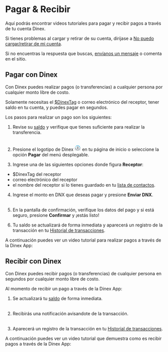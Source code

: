 # Pagar & Recibir

Aquí podrás encontrar videos tutoriales para pagar y recibir pagos a través de tu cuenta Dinex. 

Si tienes problemas al cargar y  retirar de su cuenta, dirijase a [No puedo cargar/retirar de mi cuenta](../faq/soluciones.md). 

Si no encuentras la respuesta que buscas, [envíanos un mensaje](../solicitud.md) o comenta en el sitio.

## Pagar con Dinex

Con Dinex puedes realizar pagos (o transferencias) a cualquier persona por cualquier monto libre de costo. 

Solamente necesitas el [$DinexTag](../../guias/cuenta/#dinextag) o correo electrónico del receptor, tener saldo en tu cuenta, y puedes pagar en segundos. 

Los pasos para realizar un pago son los siguientes:

1. Revise su [saldo](../../guias/cuenta/#saldo-dinex) y verifique que tienes suficiente para realizar la transferencia.<br><br>

2. Presione el logotipo de Dinex <img src="../img/favicon.png" alt="Dinexlogo" style="width: 20px" style="height: 20px;"/>
en tu página de inicio o seleccione la opción **Pagar** del menú desplegable. 

3. Ingrese una de las siguientes opciones donde figura **Receptor**:
  * $DinexTag del receptor
  * correo electrónico del receptor
  * el nombre del receptor si lo tienes guardado en tu [lista de contactos](../../guias/cuenta/#lista-de-contactos).

4. Ingrese el monto en DNX que deseas pagar y presione **Enviar DNX**. <br><br>

5. En la pantalla de confirmación, verifique los datos del pago y si está seguro, presione **Confirmar** y ¡estás listo!

6. Tu saldo se actualizará de forma inmediata y aparecerá un registro de la transacción en tu [Historial de transacciones](../../guias/cuenta/#historial-de-transacciones).

A continuación puedes ver un video tutorial para realizar pagos a través de la Dinex App:
<br>

## Recibir con Dinex

Con Dinex puedes recibir pagos (o transferencias) de cualquier persona en segundos por cualquier monto libre de costo.  

Al momento de recibir un pago a través de la Dinex App:

1. Se actualizará tu [saldo](../../guias/cuenta/#saldo-dinex) de forma inmediata.<br><br>
    
2. Recibirás una notificación avisandote de la transacción.<br><br>
    
3. Aparecerá un registro de la transacción en tu [Historial de transacciones](../../guias/cuenta/#historial-de-transacciones).

A continuación puedes ver un video tutorial que demuestra como es recibir pagos a través de la Dinex App:




<br><br>
